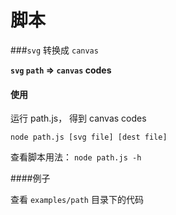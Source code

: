 # 脚本

###`svg` 转换成 `canvas`


**`svg` `path` => `canvas` codes**

#### 使用

运行 path.js， 得到 canvas codes

```shell
node path.js [svg file] [dest file]
```

查看脚本用法： `node path.js -h`

####例子

查看 `examples/path` 目录下的代码
